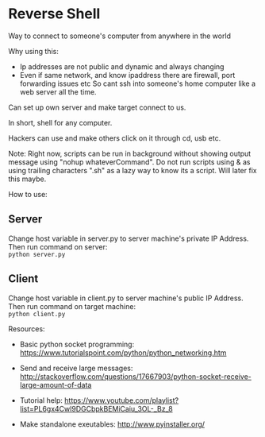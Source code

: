 # Reverse Shell

Way to connect to someone's computer from anywhere in the world

Why using this:
- Ip addresses are not public and dynamic and always changing
- Even if same network, and know ipaddress there are firewall, port forwarding issues etc
So cant ssh into someone's home computer like a web server all the time.

Can set up own server and make target connect to us.

In short, shell for any computer.

Hackers can use and make others click on it through cd, usb etc.

Note: Right now, scripts can be run in background without showing output message using "nohup whateverCommand". Do not run scripts using & as using trailing characters ".sh" as a lazy way to know its a script. Will later fix this maybe.

How to use:

## Server
Change host variable in server.py to server machine's private IP Address. Then run command on server: <br />``` python server.py ```

## Client
Change host variable in client.py to server machine's public IP Address. Then run command on target machine: <br />``` python client.py ```


Resources:

- Basic python socket programming: https://www.tutorialspoint.com/python/python_networking.htm

- Send and receive large messages:
http://stackoverflow.com/questions/17667903/python-socket-receive-large-amount-of-data

- Tutorial help: https://www.youtube.com/playlist?list=PL6gx4Cwl9DGCbpkBEMiCaiu_3OL-_Bz_8

- Make standalone exeutables: http://www.pyinstaller.org/